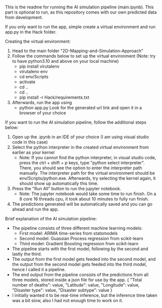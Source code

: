 This is the readme for running the AI simulation pipeline (main.ipynb).
This part is optional to run, as this repository comes with our own predicted data from development.

If you only want to run the app, simple create a virtual environment and run app.py in the Hack folder.

Creating the virtual environment:
1. Head to the main folder "2D-Mapping-and-Simulation-Approach"
2. Follow the commands below to set up the virtual environment (Note: try to have python3.10 and above on your local machine)
    - pip install virutalenv
    - virutalenv env
    - cd env/Scripts
    - activate
    - cd ..
    - cd ..
    - pip install -r Hack/requirements.txt
3. Afterwards, run the app using
    - python app.py
    Look for the generated url link and open it in a browser of your choice

If you want to run the AI simulation pipeline, follow the additional steps below:
1. Open up the .ipynb in an IDE of your choice (I am using visual studio code in this case)
2. Select the python interpreter in the created virtual environment from earlier as your kernel
    - Note: If you cannot find the python interpreter, in visual studio code, press the ctrl + shift + p keys,
    type "python select interpreter". There, you should see the option to enter the interpreter path manually.
    The interpreter path for the virtual environment should be env/Scripts/python.exe. Afterwards, try selecting
    the kernel again, it should show up automatically this time.
3. Press the "Run All" button to run the jupyter notebook.
    - Note: The jupyter notebook would take some time to run finish. On a 8 core 16 threads cpu, it took about 10 minutes
    to fully run finish.
4. The predictions generated will be automatically saved and you can go ahead and run the app.

Brief explanation of the AI simulation pipeline:
- The pipeline consists of three different machine learning models:
    - First model: ARIMA time-series from statsmodels
    - Second model: Guassian Process regression from scikit-learn
    - Third model: Gradient Boosting regression from scikit-learn
- The pipeline starts with the first model, following by the second and lastly the third.
- The output from the first model gets feeded into the second model, and the output from the second model gets feeded
into the third model, hence I called it a pipeline.
- The end output from the pipeline consists of the predictions from all three models, stored inside a json file for use by the app.
{
    "Total number of deaths": value,
    "Latitude": value,
    "Longitude": value,
    "Disaster type": value,
    "Disaster subtype": value
}
- I initially wanted it to be real-time inference, but the inference time taken was a bit slow, also I had not enough time to
work on it.